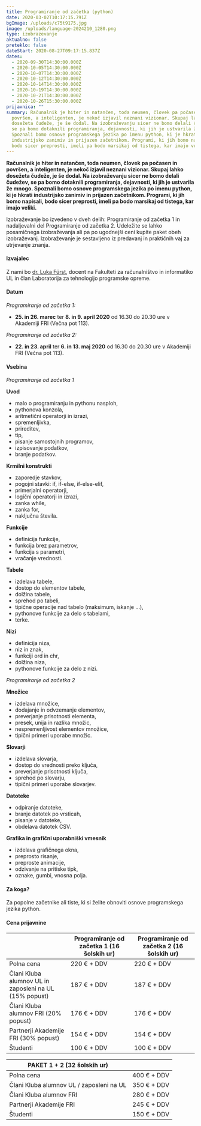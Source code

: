 ```yaml
---
title: Programiranje od začetka (python)
date: 2020-03-02T10:17:15.791Z
bgImage: /uploads/c75t9175.jpg
image: /uploads/language-2024210_1280.png
type: izobrazevanje
aktualno: false
preteklo: false
dateStart: 2020-08-27T09:17:15.837Z
dates:
  - 2020-09-30T14:30:00.000Z
  - 2020-10-05T14:30:00.000Z
  - 2020-10-07T14:30:00.000Z
  - 2020-10-12T14:30:00.000Z
  - 2020-10-14T14:30:00.000Z
  - 2020-10-19T14:30:00.000Z
  - 2020-10-21T14:30:00.000Z
  - 2020-10-26T15:30:00.000Z
prijavnica: ""
summary: Računalnik je hiter in natančen, toda neumen, človek pa počasen in
  površen, a inteligenten, je nekoč izjavil neznani vizionar. Skupaj lahko
  dosežeta čudeže, je še dodal. Na izobraževanju sicer ne bomo delali čudežev,
  se pa bomo dotaknili programiranja, dejavnosti, ki jih je ustvarila že mnogo.
  Spoznali bomo osnove programskega jezika po imenu python, ki je hkrati
  industrijsko zanimiv in prijazen začetnikom. Programi, ki jih bomo napisali,
  bodo sicer preprosti, imeli pa bodo marsikaj od tistega, kar imajo veliki.
---
```

**Računalnik je hiter in natančen, toda neumen, človek pa počasen in površen, a inteligenten, je nekoč izjavil neznani vizionar. Skupaj lahko dosežeta čudeže, je še dodal. Na izobraževanju sicer ne bomo delali čudežev, se pa bomo dotaknili programiranja, dejavnosti, ki jih je ustvarila že mnogo. Spoznali bomo osnove programskega jezika po imenu python, ki je hkrati industrijsko zanimiv in prijazen začetnikom. Programi, ki jih bomo napisali, bodo sicer preprosti, imeli pa bodo marsikaj od tistega, kar imajo veliki.**

Izobraževanje bo izvedeno v dveh delih: Programiranje od začetka 1 in nadaljevalni del Programiranje od začetka 2. Udeležite se lahko posamičnega izobraževanja ali pa po ugodnejši ceni kupite paket obeh izobraževanj. Izobraževanje je sestavljeno iz predavanj in praktičnih vaj za utrjevanje znanja. 

#### Izvajalec

Z nami bo [dr. Luka Fürst](https://akademijafri.si/izvajalci/luka-f%C3%BCrst/), docent na Fakulteti za računalništvo in informatiko UL in član Laboratorija za tehnologijo programske opreme.

#### Datum

*Programiranje od začetka 1:* 

* **25. in 26. marec** ter **8. in 9. april 2020** od 16.30 do 20.30 ure v Akademiji FRI (Večna pot 113).

*Programiranje od začetka 2:* 

* **22. in 23. april** ter **6. in 13. maj 2020** od 16.30 do 20.30 ure v Akademiji FRI (Večna pot 113).

#### Vsebina

*Programiranje od začetka 1*

**Uvod**

* malo o programiranju in pythonu nasploh,
* pythonova konzola,
* aritmetični operatorji in izrazi,
* spremenljivka,
* prireditev,
* tip,
* pisanje samostojnih programov,
* izpisovanje podatkov,
* branje podatkov.

**Krmilni konstrukti**

* zaporedje stavkov,
* pogojni stavki: if, if-else, if-else-elif,
* primerjalni operatorji,
* logični operatorji in izrazi,
* zanka while,
* zanka for,
* naključna števila.

**Funkcije**

* definicija funkcije,
* funkcija brez parametrov,
* funkcija s parametri,
* vračanje vrednosti.

**Tabele**

* izdelava tabele,
* dostop do elementov tabele,
* dolžina tabele,
* sprehod po tabeli,
* tipične operacije nad tabelo (maksimum, iskanje ...),
* pythonove funkcije za delo s tabelami,
* terke.

**Nizi**

* definicija niza,
* niz in znak,
* funkciji ord in chr,
* dolžina niza,
* pythonove funkcije za delo z nizi.

*Programiranje od začetka 2*

**Množice**

* izdelava množice,
* dodajanje in odvzemanje elementov,
* preverjanje prisotnosti elementa,
* presek, unija in razlika množic,
* nespremenljivost elementov množice,
* tipični primeri uporabe množic.

**Slovarji**

* izdelava slovarja,
* dostop do vrednosti preko ključa,
* preverjanje prisotnosti ključa,
* sprehod po slovarju,
* tipični primeri uporabe slovarjev.

**Datoteke**

* odpiranje datoteke,
* branje datotek po vrsticah,
* pisanje v datoteke,
* obdelava datotek CSV.

**Grafika in grafični uporabniški vmesnik** 

* izdelava grafičnega okna,
* preprosto risanje,
* preproste animacije,
* odzivanje na pritiske tipk,
* oznake, gumbi, vnosna polja.

#### Za koga?

Za popolne začetnike ali tiste, ki si želite obnoviti osnove programskega jezika python.

#### Cena prijavnine

|                                                        | Programiranje od začetka 1 (16 šolskih ur) | Programiranje od začetka 2 (16 šolskih ur) |
| ------------------------------------------------------ | ------------------------------------------ | ------------------------------------------ |
| Polna cena                                             | 220 € + DDV                                | 220 € + DDV                                |
| Člani Kluba alumnov UL in zaposleni na UL (15% popust) | 187 € + DDV                                | 187 € + DDV                                |
| Člani Kluba alumnov FRI (20% popust)                   | 176 € + DDV                                | 176 € + DDV                                |
| Partnerji Akademije FRI (30% popust)                   | 154 € + DDV                                | 154 € + DDV                                |
| Študenti                                               | 100 € + DDV                                | 100 € + DDV                                |

| PAKET 1 + 2 (32 šolskih ur)              |             |
| ---------------------------------------- | ----------- |
| Polna cena                               | 400 € + DDV |
| Člani Kluba alumnov UL / zaposleni na UL | 350 € + DDV |
| Člani Kluba alumnov FRI                  | 280 € + DDV |
| Partnerji Akademije FRI                  | 245 € + DDV |
| Študenti                                 | 150 € + DDV |
